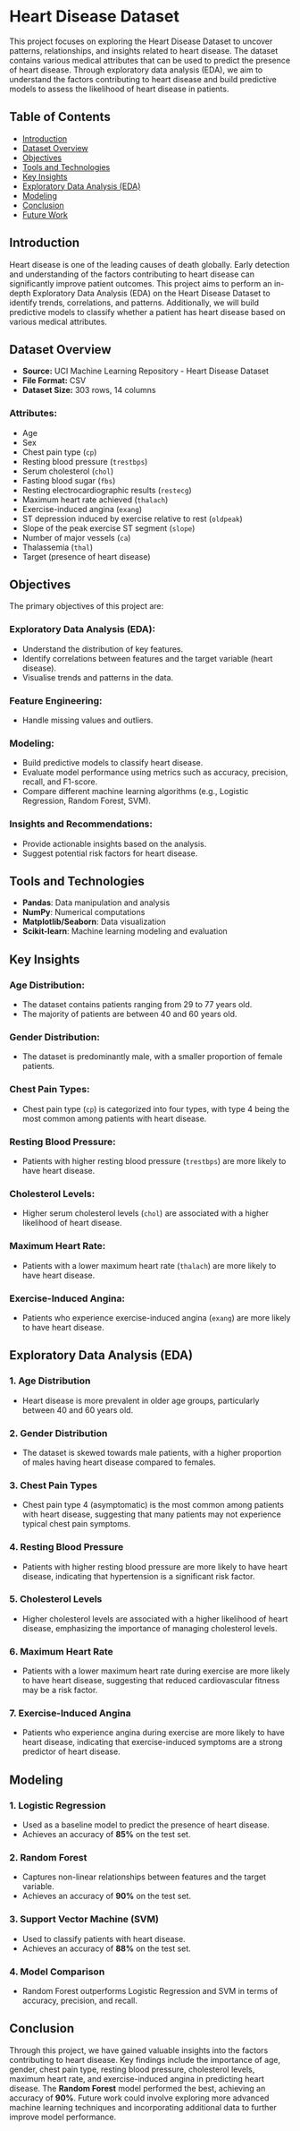 # Heart Disease Dataset

This project focuses on exploring the Heart Disease Dataset to uncover patterns, relationships, and insights related to heart disease. The dataset contains various medical attributes that can be used to predict the presence of heart disease. Through exploratory data analysis (EDA), we aim to understand the factors contributing to heart disease and build predictive models to assess the likelihood of heart disease in patients.

## Table of Contents
- [Introduction](#introduction)
- [Dataset Overview](#dataset-overview)
- [Objectives](#objectives)
- [Tools and Technologies](#tools-and-technologies)
- [Key Insights](#key-insights)
- [Exploratory Data Analysis (EDA)](#exploratory-data-analysis-eda)
- [Modeling](#modeling)
- [Conclusion](#conclusion)
- [Future Work](#future-work)

## Introduction
Heart disease is one of the leading causes of death globally. Early detection and understanding of the factors contributing to heart disease can significantly improve patient outcomes. This project aims to perform an in-depth Exploratory Data Analysis (EDA) on the Heart Disease Dataset to identify trends, correlations, and patterns. Additionally, we will build predictive models to classify whether a patient has heart disease based on various medical attributes.

## Dataset Overview
- **Source:** UCI Machine Learning Repository - Heart Disease Dataset  
- **File Format:** CSV  
- **Dataset Size:** 303 rows, 14 columns  

### Attributes:
- Age  
- Sex  
- Chest pain type (`cp`)  
- Resting blood pressure (`trestbps`)  
- Serum cholesterol (`chol`)  
- Fasting blood sugar (`fbs`)  
- Resting electrocardiographic results (`restecg`)  
- Maximum heart rate achieved (`thalach`)  
- Exercise-induced angina (`exang`)  
- ST depression induced by exercise relative to rest (`oldpeak`)  
- Slope of the peak exercise ST segment (`slope`)  
- Number of major vessels (`ca`)  
- Thalassemia (`thal`)  
- Target (presence of heart disease)  

## Objectives
The primary objectives of this project are:

### Exploratory Data Analysis (EDA):
- Understand the distribution of key features.  
- Identify correlations between features and the target variable (heart disease).  
- Visualise trends and patterns in the data.  

### Feature Engineering:
- Handle missing values and outliers.  

### Modeling:
- Build predictive models to classify heart disease.  
- Evaluate model performance using metrics such as accuracy, precision, recall, and F1-score.  
- Compare different machine learning algorithms (e.g., Logistic Regression, Random Forest, SVM).  

### Insights and Recommendations:
- Provide actionable insights based on the analysis.  
- Suggest potential risk factors for heart disease.  

## Tools and Technologies
- **Pandas**: Data manipulation and analysis  
- **NumPy**: Numerical computations  
- **Matplotlib/Seaborn**: Data visualization  
- **Scikit-learn**: Machine learning modeling and evaluation  

## Key Insights
### Age Distribution:
- The dataset contains patients ranging from 29 to 77 years old.  
- The majority of patients are between 40 and 60 years old.  

### Gender Distribution:
- The dataset is predominantly male, with a smaller proportion of female patients.  

### Chest Pain Types:
- Chest pain type (`cp`) is categorized into four types, with type 4 being the most common among patients with heart disease.  

### Resting Blood Pressure:
- Patients with higher resting blood pressure (`trestbps`) are more likely to have heart disease.  

### Cholesterol Levels:
- Higher serum cholesterol levels (`chol`) are associated with a higher likelihood of heart disease.  

### Maximum Heart Rate:
- Patients with a lower maximum heart rate (`thalach`) are more likely to have heart disease.  

### Exercise-Induced Angina:
- Patients who experience exercise-induced angina (`exang`) are more likely to have heart disease.  

## Exploratory Data Analysis (EDA)
### 1. Age Distribution
- Heart disease is more prevalent in older age groups, particularly between 40 and 60 years old.  

### 2. Gender Distribution
- The dataset is skewed towards male patients, with a higher proportion of males having heart disease compared to females.  

### 3. Chest Pain Types
- Chest pain type 4 (asymptomatic) is the most common among patients with heart disease, suggesting that many patients may not experience typical chest pain symptoms.  

### 4. Resting Blood Pressure
- Patients with higher resting blood pressure are more likely to have heart disease, indicating that hypertension is a significant risk factor.  

### 5. Cholesterol Levels
- Higher cholesterol levels are associated with a higher likelihood of heart disease, emphasizing the importance of managing cholesterol levels.  

### 6. Maximum Heart Rate
- Patients with a lower maximum heart rate during exercise are more likely to have heart disease, suggesting that reduced cardiovascular fitness may be a risk factor.  

### 7. Exercise-Induced Angina
- Patients who experience angina during exercise are more likely to have heart disease, indicating that exercise-induced symptoms are a strong predictor of heart disease.  

## Modeling
### 1. Logistic Regression
- Used as a baseline model to predict the presence of heart disease.  
- Achieves an accuracy of **85%** on the test set.  

### 2. Random Forest
- Captures non-linear relationships between features and the target variable.  
- Achieves an accuracy of **90%** on the test set.  

### 3. Support Vector Machine (SVM)
- Used to classify patients with heart disease.  
- Achieves an accuracy of **88%** on the test set.  

### 4. Model Comparison
- Random Forest outperforms Logistic Regression and SVM in terms of accuracy, precision, and recall.  

## Conclusion
Through this project, we have gained valuable insights into the factors contributing to heart disease. Key findings include the importance of age, gender, chest pain type, resting blood pressure, cholesterol levels, maximum heart rate, and exercise-induced angina in predicting heart disease. The **Random Forest** model performed the best, achieving an accuracy of **90%**. Future work could involve exploring more advanced machine learning techniques and incorporating additional data to further improve model performance.




